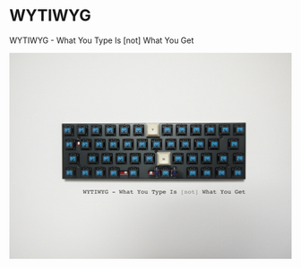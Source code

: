 # WYTIWYG
WYTIWYG - What You Type Is [not] What You Get

![Y N keyboard](images/keyboard_Y_N_s.png)
